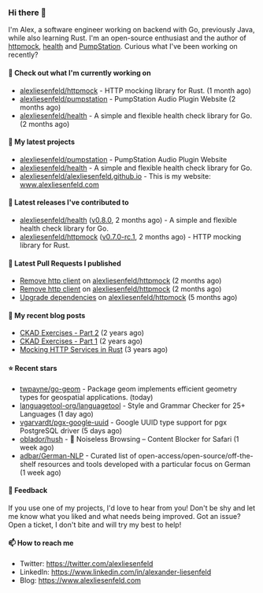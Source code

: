 ### Hi there 👋

I'm Alex, a software engineer working on backend with Go, previously Java, while also learning Rust.
I'm an open-source enthusiast and the author of [httpmock](https://github.com/alexliesenfeld/httpmock),
[health](https://github.com/alexliesenfeld/health) and [PumpStation](https://alexliesenfeld.github.io/pumpstation/). 
Curious what I've been working on recently?

#### 👷 Check out what I'm currently working on

- [alexliesenfeld/httpmock](https://github.com/alexliesenfeld/httpmock) - HTTP mocking library for Rust. (1 month ago)
- [alexliesenfeld/pumpstation](https://github.com/alexliesenfeld/pumpstation) - PumpStation Audio Plugin Website (2 months ago)
- [alexliesenfeld/health](https://github.com/alexliesenfeld/health) - A simple and flexible health check library for Go. (2 months ago)

#### 🌱 My latest projects

- [alexliesenfeld/pumpstation](https://github.com/alexliesenfeld/pumpstation) - PumpStation Audio Plugin Website
- [alexliesenfeld/health](https://github.com/alexliesenfeld/health) - A simple and flexible health check library for Go.
- [alexliesenfeld/alexliesenfeld.github.io](https://github.com/alexliesenfeld/alexliesenfeld.github.io) - This is my website: www.alexliesenfeld.com

#### 🔭 Latest releases I've contributed to

- [alexliesenfeld/health](https://github.com/alexliesenfeld/health) ([v0.8.0](https://github.com/alexliesenfeld/health/releases/tag/v0.8.0), 2 months ago) - A simple and flexible health check library for Go.
- [alexliesenfeld/httpmock](https://github.com/alexliesenfeld/httpmock) ([v0.7.0-rc.1](https://github.com/alexliesenfeld/httpmock/releases/tag/v0.7.0-rc.1), 2 months ago) - HTTP mocking library for Rust.

#### 🔨 Latest Pull Requests I published

- [Remove http client](https://github.com/alexliesenfeld/httpmock/pull/91) on [alexliesenfeld/httpmock](https://github.com/alexliesenfeld/httpmock) (2 months ago)
- [Remove http client](https://github.com/alexliesenfeld/httpmock/pull/90) on [alexliesenfeld/httpmock](https://github.com/alexliesenfeld/httpmock) (2 months ago)
- [Upgrade dependencies](https://github.com/alexliesenfeld/httpmock/pull/86) on [alexliesenfeld/httpmock](https://github.com/alexliesenfeld/httpmock) (5 months ago)

#### 📜 My recent blog posts

- [CKAD Exercises - Part 2](https://alexliesenfeld.github.io/posts/ckad-excercises-2/) (2 years ago)
- [CKAD Exercises - Part 1](https://alexliesenfeld.github.io/posts/ckad-excercises-1/) (2 years ago)
- [Mocking HTTP Services in Rust](https://alexliesenfeld.github.io/posts/mocking-http--services-in-rust/) (3 years ago)

#### ⭐ Recent stars

- [twpayne/go-geom](https://github.com/twpayne/go-geom) - Package geom implements efficient geometry types for geospatial applications. (today)
- [languagetool-org/languagetool](https://github.com/languagetool-org/languagetool) - Style and Grammar Checker for 25&#43; Languages (1 day ago)
- [vgarvardt/pgx-google-uuid](https://github.com/vgarvardt/pgx-google-uuid) - Google UUID type support for pgx PostgreSQL driver (5 days ago)
- [oblador/hush](https://github.com/oblador/hush) - 🤫 Noiseless Browsing – Content Blocker for Safari (1 week ago)
- [adbar/German-NLP](https://github.com/adbar/German-NLP) - Curated list of open-access/open-source/off-the-shelf resources and tools developed with a particular focus on German (1 week ago)

#### 💬 Feedback

If you use one of my projects, I'd love to hear from you! Don't be shy and let me know what you liked
and what needs being improved. Got an issue? Open a ticket, I don't bite and will try my best to help!

#### 📫 How to reach me

- Twitter: https://twitter.com/alexliesenfeld
- LinkedIn: https://www.linkedin.com/in/alexander-liesenfeld
- Blog: https://www.alexliesenfeld.com
